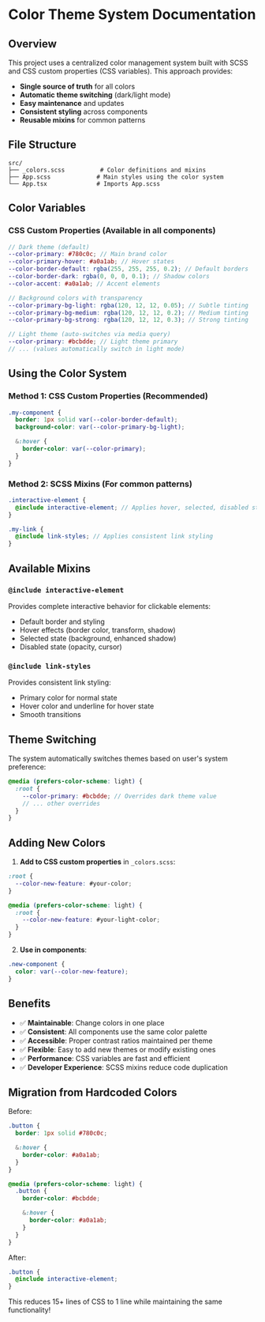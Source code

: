 # Color Theme System Documentation

## Overview

This project uses a centralized color management system built with SCSS and CSS custom properties (CSS variables). This approach provides:

- **Single source of truth** for all colors
- **Automatic theme switching** (dark/light mode)
- **Easy maintenance** and updates
- **Consistent styling** across components
- **Reusable mixins** for common patterns

## File Structure

```
src/
├── _colors.scss          # Color definitions and mixins
├── App.scss             # Main styles using the color system
└── App.tsx              # Imports App.scss
```

## Color Variables

### CSS Custom Properties (Available in all components)

```scss
// Dark theme (default)
--color-primary: #780c0c; // Main brand color
--color-primary-hover: #a0a1ab; // Hover states
--color-border-default: rgba(255, 255, 255, 0.2); // Default borders
--color-border-dark: rgba(0, 0, 0, 0.1); // Shadow colors
--color-accent: #a0a1ab; // Accent elements

// Background colors with transparency
--color-primary-bg-light: rgba(120, 12, 12, 0.05); // Subtle tinting
--color-primary-bg-medium: rgba(120, 12, 12, 0.2); // Medium tinting
--color-primary-bg-strong: rgba(120, 12, 12, 0.3); // Strong tinting

// Light theme (auto-switches via media query)
--color-primary: #bcbdde; // Light theme primary
// ... (values automatically switch in light mode)
```

## Using the Color System

### Method 1: CSS Custom Properties (Recommended)

```scss
.my-component {
  border: 1px solid var(--color-border-default);
  background-color: var(--color-primary-bg-light);

  &:hover {
    border-color: var(--color-primary);
  }
}
```

### Method 2: SCSS Mixins (For common patterns)

```scss
.interactive-element {
  @include interactive-element; // Applies hover, selected, disabled states
}

.my-link {
  @include link-styles; // Applies consistent link styling
}
```

## Available Mixins

### `@include interactive-element`

Provides complete interactive behavior for clickable elements:

- Default border and styling
- Hover effects (border color, transform, shadow)
- Selected state (background, enhanced shadow)
- Disabled state (opacity, cursor)

### `@include link-styles`

Provides consistent link styling:

- Primary color for normal state
- Hover color and underline for hover state
- Smooth transitions

## Theme Switching

The system automatically switches themes based on user's system preference:

```scss
@media (prefers-color-scheme: light) {
  :root {
    --color-primary: #bcbdde; // Overrides dark theme value
    // ... other overrides
  }
}
```

## Adding New Colors

1. **Add to CSS custom properties** in `_colors.scss`:

```scss
:root {
  --color-new-feature: #your-color;
}

@media (prefers-color-scheme: light) {
  :root {
    --color-new-feature: #your-light-color;
  }
}
```

2. **Use in components**:

```scss
.new-component {
  color: var(--color-new-feature);
}
```

## Benefits

- ✅ **Maintainable**: Change colors in one place
- ✅ **Consistent**: All components use the same color palette
- ✅ **Accessible**: Proper contrast ratios maintained per theme
- ✅ **Flexible**: Easy to add new themes or modify existing ones
- ✅ **Performance**: CSS variables are fast and efficient
- ✅ **Developer Experience**: SCSS mixins reduce code duplication

## Migration from Hardcoded Colors

Before:

```scss
.button {
  border: 1px solid #780c0c;

  &:hover {
    border-color: #a0a1ab;
  }
}

@media (prefers-color-scheme: light) {
  .button {
    border-color: #bcbdde;

    &:hover {
      border-color: #a0a1ab;
    }
  }
}
```

After:

```scss
.button {
  @include interactive-element;
}
```

This reduces 15+ lines of CSS to 1 line while maintaining the same functionality!
